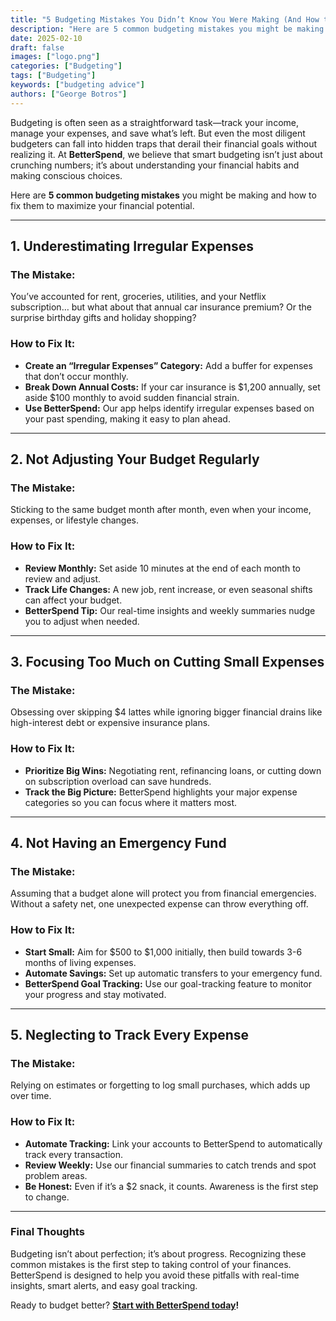 ```yaml
---
title: "5 Budgeting Mistakes You Didn’t Know You Were Making (And How to Fix Them)"
description: "Here are 5 common budgeting mistakes you might be making and how to fix them to maximize your financial potential."
date: 2025-02-10
draft: false
images: ["logo.png"]
categories: ["Budgeting"]
tags: ["Budgeting"]
keywords: ["budgeting advice"]
authors: ["George Botros"]
---
```


Budgeting is often seen as a straightforward task—track your income, manage your expenses, and save what’s left. But even the most diligent budgeters can fall into hidden traps that derail their financial goals without realizing it. At **BetterSpend**, we believe that smart budgeting isn’t just about crunching numbers; it’s about understanding your financial habits and making conscious choices.

Here are **5 common budgeting mistakes** you might be making and how to fix them to maximize your financial potential.

---

## 1. **Underestimating Irregular Expenses**

### The Mistake:

You’ve accounted for rent, groceries, utilities, and your Netflix subscription… but what about that annual car insurance premium? Or the surprise birthday gifts and holiday shopping?

### How to Fix It:

- **Create an “Irregular Expenses” Category:** Add a buffer for expenses that don’t occur monthly.
- **Break Down Annual Costs:** If your car insurance is $1,200 annually, set aside $100 monthly to avoid sudden financial strain.
- **Use BetterSpend:** Our app helps identify irregular expenses based on your past spending, making it easy to plan ahead.

---

## 2. **Not Adjusting Your Budget Regularly**

### The Mistake:

Sticking to the same budget month after month, even when your income, expenses, or lifestyle changes.

### How to Fix It:

- **Review Monthly:** Set aside 10 minutes at the end of each month to review and adjust.
- **Track Life Changes:** A new job, rent increase, or even seasonal shifts can affect your budget.
- **BetterSpend Tip:** Our real-time insights and weekly summaries nudge you to adjust when needed.

---

## 3. **Focusing Too Much on Cutting Small Expenses**

### The Mistake:

Obsessing over skipping $4 lattes while ignoring bigger financial drains like high-interest debt or expensive insurance plans.

### How to Fix It:

- **Prioritize Big Wins:** Negotiating rent, refinancing loans, or cutting down on subscription overload can save hundreds.
- **Track the Big Picture:** BetterSpend highlights your major expense categories so you can focus where it matters most.

---

## 4. **Not Having an Emergency Fund**

### The Mistake:

Assuming that a budget alone will protect you from financial emergencies. Without a safety net, one unexpected expense can throw everything off.

### How to Fix It:

- **Start Small:** Aim for $500 to $1,000 initially, then build towards 3-6 months of living expenses.
- **Automate Savings:** Set up automatic transfers to your emergency fund.
- **BetterSpend Goal Tracking:** Use our goal-tracking feature to monitor your progress and stay motivated.

---

## 5. **Neglecting to Track Every Expense**

### The Mistake:

Relying on estimates or forgetting to log small purchases, which adds up over time.

### How to Fix It:

- **Automate Tracking:** Link your accounts to BetterSpend to automatically track every transaction.
- **Review Weekly:** Use our financial summaries to catch trends and spot problem areas.
- **Be Honest:** Even if it’s a $2 snack, it counts. Awareness is the first step to change.

---

### **Final Thoughts**

Budgeting isn’t about perfection; it’s about progress. Recognizing these common mistakes is the first step to taking control of your finances. BetterSpend is designed to help you avoid these pitfalls with real-time insights, smart alerts, and easy goal tracking.

Ready to budget better? **[Start with BetterSpend today](../../)!**
